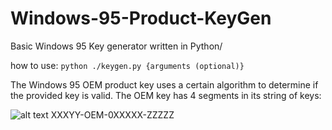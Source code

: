 # Windows-95-Product-KeyGen
Basic Windows 95 Key generator written in Python/

how to use:
`python ./keygen.py {arguments (optional)}`

The Windows 95 OEM product key uses a certain algorithm to determine if the provided key is valid. The OEM key has 4 segments in its string of keys:

![alt text]()
XXXYY-OEM-0XXXXX-ZZZZZ

